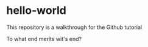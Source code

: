 # hello-world
This repository is a walkthrough for the Github tutorial

To what end merits wit's end?

